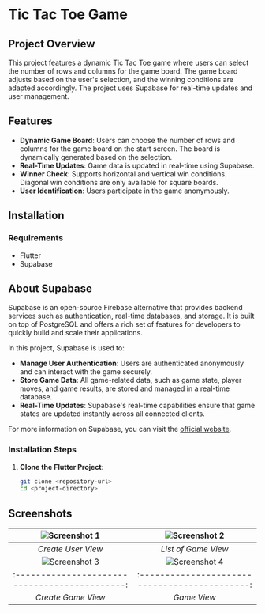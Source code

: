 # Tic Tac Toe Game

## Project Overview

This project features a dynamic Tic Tac Toe game where users can select the number of rows and columns for the game board. The game board adjusts based on the user's selection, and the winning conditions are adapted accordingly. The project uses Supabase for real-time updates and user management.

## Features

- **Dynamic Game Board**: Users can choose the number of rows and columns for the game board on the start screen. The board is dynamically generated based on the selection.
- **Real-Time Updates**: Game data is updated in real-time using Supabase.
- **Winner Check**: Supports horizontal and vertical win conditions. Diagonal win conditions are only available for square boards.
- **User Identification**: Users participate in the game anonymously.

## Installation

### Requirements

- Flutter
- Supabase

## About Supabase

Supabase is an open-source Firebase alternative that provides backend services such as authentication, real-time databases, and storage. It is built on top of PostgreSQL and offers a rich set of features for developers to quickly build and scale their applications. 

In this project, Supabase is used to:

- **Manage User Authentication**: Users are authenticated anonymously and can interact with the game securely.
- **Store Game Data**: All game-related data, such as game state, player moves, and game results, are stored and managed in a real-time database.
- **Real-Time Updates**: Supabase's real-time capabilities ensure that game states are updated instantly across all connected clients.

For more information on Supabase, you can visit the [official website](https://supabase.io/).


### Installation Steps

1. **Clone the Flutter Project**:
   ```bash
   git clone <repository-url>
   cd <project-directory>

## Screenshots

| ![Screenshot 1](tic_tac_toe_game/assets/images/1.png) | ![Screenshot 2](tic_tac_toe_game/assets/images/2.png) |
|:--------------------------------------------:|:--------------------------------------------:|
| *Create User View*                                | *List of Game View*                        
| ![Screenshot 3](tic_tac_toe_game/assets/images/3.png) | ![Screenshot 4](tic_tac_toe_game/assets/images/4.png) 
|:--------------------------------------------:|:--------------------------------------------:|
| *Create Game View*                           | *Game View*                               
